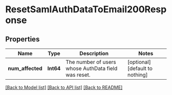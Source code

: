 # ResetSamlAuthDataToEmail200Response


## Properties
Name | Type | Description | Notes
------------ | ------------- | ------------- | -------------
**num_affected** | **Int64** | The number of users whose AuthData field was reset. | [optional] [default to nothing]


[[Back to Model list]](../README.md#models) [[Back to API list]](../README.md#api-endpoints) [[Back to README]](../README.md)


